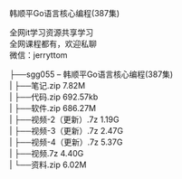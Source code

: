 韩顺平Go语言核心编程(387集)

全网it学习资源共享学习<br>全网课程都有，欢迎私聊<br>微信：jerryttom<br>

├──sgg055 – 韩顺平Go语言核心编程(387集)<br> | ├──笔记.zip 7.82M<br> | ├──代码.zip 692.57kb<br> | ├──软件.zip 686.27M<br> | ├──视频-2（更新）.7z 1.19G<br> | ├──视频-3（更新）.7z 2.47G<br> | ├──视频-4（更新）.7z 5.37G<br> | ├──视频.7z 4.40G<br> | └──资料.zip 6.02M